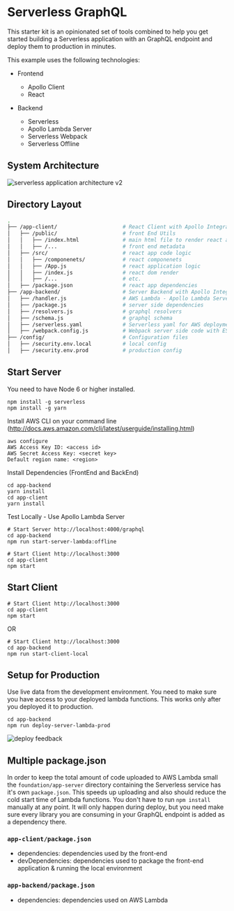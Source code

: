 # Serverless GraphQL

This starter kit is an opinionated set of tools combined to help you get started building a Serverless application with an GraphQL endpoint and deploy them to production in minutes.

This example uses the following technologies:

- Frontend
	- Apollo Client
	- React

- Backend
	- Serverless
	- Apollo Lambda Server
	- Serverless Webpack
	- Serverless Offline

## System Architecture

![serverless application architecture v2](https://user-images.githubusercontent.com/1587005/30748634-c155b978-9f65-11e7-99d1-ebe7dafd0d6b.png)

## Directory Layout

```bash
.
├── /app-client/                     # React Client with Apollo Integration
│   ├── /public/                     # front End Utils
│   │   ├── /index.html              # main html file to render react app
│   │   ├── /...                     # front end metadata
│   ├── /src/                        # react app code logic
│   │   ├── /componenets/            # react componenets
│   │   ├── /App.js                  # react application logic
│   │   ├── /index.js                # react dom render
│   │   ├── /...                     # etc.
│   ├── /package.json                # react app dependencies
├── /app-backend/                    # Server Backend with Apollo Integration
│   ├── /handler.js                  # AWS Lambda - Apollo Lambda Server
│   ├── /package.js                  # server side dependencies
│   ├── /resolvers.js                # graphql resolvers
│   ├── /schema.js                   # graphql schema
│   ├── /serverless.yaml             # Serverless yaml for AWS deployment
│   ├── /webpack.config.js           # Webpack server side code with ES6
├── /config/                         # Configuration files
│   ├── /security.env.local          # local config
│   ├── /security.env.prod           # production config
```



## Start Server

You need to have Node 6 or higher installed.

```
npm install -g serverless
npm install -g yarn
```

Install AWS CLI on your command line (http://docs.aws.amazon.com/cli/latest/userguide/installing.html)

```
aws configure
AWS Access Key ID: <access id>
AWS Secret Access Key: <secret key>
Default region name: <region>

```

Install Dependencies (FrontEnd and BackEnd)
```
cd app-backend
yarn install
cd app-client
yarn install
```

Test Locally - Use Apollo Lambda Server
```
# Start Server http://localhost:4000/graphql
cd app-backend
npm run start-server-lambda:offline
```

```
# Start Client http://localhost:3000
cd app-client
npm start
```

## Start Client

```
# Start Client http://localhost:3000
cd app-client
npm start
```

OR

```
# Start Client http://localhost:3000
cd app-backend
npm run start-client-local
```

## Setup for Production

Use live data from the development environment. You need to make sure you have access to your deployed lambda functions. This works only after you deployed it to production.

```
cd app-backend
npm run deploy-server-lambda-prod
```

![deploy feedback](https://cloud.githubusercontent.com/assets/223045/19171420/6e271150-8bd1-11e6-9b49-e9fa88cac379.png)


## Multiple package.json

In order to keep the total amount of code uploaded to AWS Lambda small the `foundation/app-server` directory containing the Serverless service has it's own `package.json`. This speeds up uploading and also should reduce the cold start time of Lambda functions. You don't have to run `npm install` manually at any point. It will only happen during deploy, but you need make sure every library you are consuming in your GraphQL endpoint is added as a dependency there.

### `app-client/package.json`

- dependencies: dependencies used by the front-end
- devDependencies: dependencies used to package the front-end application & running the local environment

### `app-backend/package.json`

- dependencies: dependencies used on AWS Lambda
